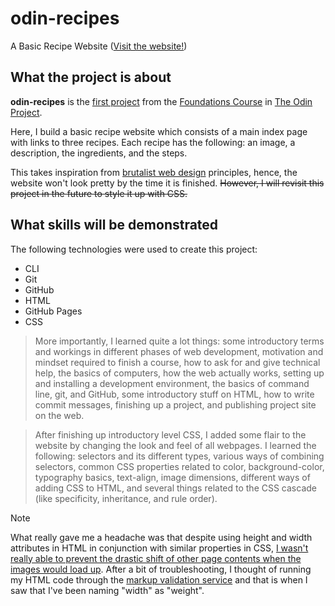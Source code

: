 # odin-recipes
A Basic Recipe Website ([Visit the website!](https://mitrohgr.github.io/odin-recipes/))

## What the project is about

**odin-recipes** is the [first project](https://www.theodinproject.com/lessons/foundations-recipes) from the [Foundations Course](https://www.theodinproject.com/paths/foundations/courses/foundations) in [The Odin Project](https://www.theodinproject.com/about).

Here, I build a basic recipe website which consists of a main index page with links to three recipes. Each recipe has the following: an image, a description, the ingredients, and the steps.

This takes inspiration from [brutalist web design](https://brutalistwebsites.com/) principles, hence, the website won't look pretty by the time it is finished. ~~However, I will revisit this project in the future to style it up with CSS.~~

## What skills will be demonstrated

The following technologies were used to create this project:
+ CLI
+ Git
+ GitHub
+ HTML
+ GitHub Pages
+ CSS

> More importantly, I learned quite a lot things: some introductory terms and workings in different phases of web development, motivation and mindset required to finish a course, how to ask for and give technical help, the basics of computers, how the web actually works, setting up and installing a development environment, the basics of command line, git, and GitHub, some introductory stuff on HTML, how to write commit messages, finishing up a project, and publishing project site on the web.

> After finishing up introductory level CSS, I added some flair to the website by changing the look and feel of all webpages. I learned the following: selectors and its different types, various ways of combining selectors, common CSS properties related to color, background-color, typography basics, text-align, image dimensions, different ways of adding CSS to HTML, and several things related to the CSS cascade (like specificity, inheritance, and rule order).

> [!NOTE]
> What really gave me a headache was that despite using height and width attributes in HTML in conjunction with similar properties in CSS, [I wasn't really able to prevent the drastic shift of other page contents when the images would load up](https://www.theodinproject.com/lessons/foundations-intro-to-css#image-height-and-width). After a bit of troubleshooting, I thought of running my HTML code through the [markup validation service](https://validator.w3.org/#validate_by_input) and that is when I saw that I've been naming "width" as "weight".
